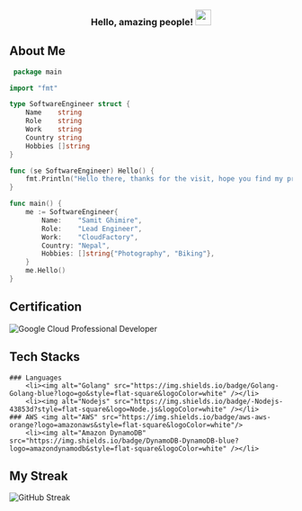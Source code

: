 <h3 align="center">
 Hello, amazing people!
  <img src="https://media.giphy.com/media/hvRJCLFzcasrR4ia7z/giphy.gif" width="28">
</h3>

## About Me

```go
 package main

import "fmt"

type SoftwareEngineer struct {
	Name    string
	Role    string
	Work    string
	Country string
	Hobbies []string
}

func (se SoftwareEngineer) Hello() {
	fmt.Println("Hello there, thanks for the visit, hope you find my profile useful!!")
}

func main() {
	me := SoftwareEngineer{
		Name:    "Samit Ghimire",
		Role:    "Lead Engineer",
		Work:    "CloudFactory",
		Country: "Nepal",
		Hobbies: []string{"Photography", "Biking"},
	}
	me.Hello()
}

```
## Certification
![Google Cloud Professional Developer](https://api.accredible.com/v1/frontend/credential_website_embed_image/badge/30912116)

## Tech Stacks
	### Languages
		<li><img alt="Golang" src="https://img.shields.io/badge/Golang-Golang-blue?logo=go&style=flat-square&logoColor=white" /></li>
		<li><img alt="Nodejs" src="https://img.shields.io/badge/-Nodejs-43853d?style=flat-square&logo=Node.js&logoColor=white" /></li>	
	### AWS <img alt="AWS" src="https://img.shields.io/badge/aws-aws-orange?logo=amazonaws&style=flat-square&logoColor=white"/>
 		<li><img alt="Amazon DynamoDB" src="https://img.shields.io/badge/DynamoDB-DynamoDB-blue?logo=amazondynamodb&style=flat-square&logoColor=white" /></li>
## My Streak

![GitHub Streak](https://streak-stats.demolab.com/?user=samit22&theme=monokai-metallian&hide_border=true)

